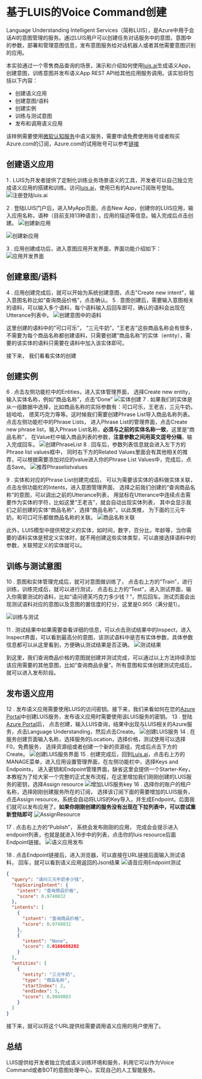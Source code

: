# 基于LUIS的Voice Command创建
Language Understanding Intelligent Services（简称LUIS），是Azure中用于会话AI的意图管理的服务。通过LUIS用户可以创建任务对话服务中的意图，意图中的参数，部署和管理意图信息，发布意图服务给对话机器人或者其他需要意图识别的应用。

本实验通过一个零售商品查询的场景，演示和介绍如何使用[luis.ai](https://www.luis.ai)生成语义App，创建意图，训练意图并发布语义App REST API给其他应用服务调用。该实验将包括以下内容：
- 创建语义应用
- 创建意图/语料
- 创建实例
- 训练与测试意图
- 发布和调用语义应用


该样例需要使用[微软认知服务](https://azure.microsoft.com/zh-cn/services/cognitive-services/)中语义服务，需要申请免费使用账号或者购买Azure.com的订阅，Azure.com的试用账号可以参考[链接](http://www.cnblogs.com/meowmeow/p/7773226.html?from=groupmessage&isappinstalled=0)

## 创建语义应用 ##
1 . LUIS为开发者提供了定制化训练业务场景语义的工具，开发者可以自己独立完成语义应用的搭建和训练。访问[luis.ai](https://www.luis.ai)，使用已有的Azure订阅账号登陆。
![注册登陆luis.ai](./images/image01.JPG)

2 . 登陆LUIS门户后，进入MyApp页面，点击New App，创建你的LUIS应用，输入应用名称，语种（目前支持13种语言），应用的描述等信息。输入完成后点击创建。
![创建新应用](./images/image02.JPG)

![创建新应用](./images/image03.JPG)

3 . 应用创建成功后，进入意图应用开发界面，界面功能介绍如下：
![应用开发界面](./images/image04.JPG)


## 创建意图/语料 ##
4 . 应用创建完成后，就可以开始为系统创建意图，点击"Create new intent"，输入意图名称比如“查询商品价格”，点击确认。
5 . 意图创建后，需要输入意图相关的语料，可以输入多个语料，每个语料输入后回车即可，确认的语料会出现在Utterance列表中。 
![创建意图中的语料](./images/image05.JPG)

这里创建的语料中的“可口可乐”， “三元牛奶”，“王老吉”这些商品名称会有很多，不需要为每个商品名称都创建语料，只需要创建“商品名称”的实体（entity），需要的该实体的语料只需要在语料中加入该实体即可。

接下来， 我们看看实体的创建

## 创建实例 ##
6 . 点击左侧功能栏中的Entities，进入实体管理界面， 选择Create new entity， 输入实体名称，例如“商品名称”，点击“Done”
![实体创建](./images/image06.JPG)
7 . 如果我们的实体是从一组数据中选择，比如商品名称的实际参数有：可口可乐，王老吉，三元牛奶，娃哈哈， 德芙巧克力等等。这时候我们需要创建Phrase List导入商品名称列表。点击左侧功能栏中的Phrase Lists， 进入Phrase List的管理界面，点击Create new phrase list，输入Phrase List名称，**必须与之前的实体名称一致**，这里是“商品名称”， 在Value栏中输入商品列表的参数，**注意参数之间用英文逗号分隔**，输入完成回车。
![创建PhraseList](./images/image07.JPG)
8 . 回车后，参数列表信息就会进入左下方的Phrase list values框中， 同时右下方的Related Values里面会有其他相关的推荐，可以根据需要添加对应的value进入你的Phrase List Values中，完成后，点击Save。
![推荐Phraselistvalues](./images/image08.JPG)

9 . 实体和对应的Phrase List创建完成后， 可以为需要该实体的语料做实体关联，点击左侧功能栏的Intents，进入意图管理界面， 选择之前我们创建的“查询商品名称”的意图，可以调出之前的Utterance列表， 用鼠标在Utterance中连续点击需要作为实体的字符，比如这里“王老吉”，就会自动出现实体列表， 其中会显示我们之前创建的实体“商品名称”，选择“商品名称”。以此类推， 为下面的三元牛奶，和可口可乐都做商品名称的关联。
![商品名称关联](./images/image09.JPG)

此外，LUIS模型中提供预定义的实体，如时间，数字，百分比，年龄等，当你需要的语料实体是预定义实体时，就不用创建这些实体类型，可以直接选择语料中的参数，关联预定义的实体就可以。

## 训练与测试意图 ##
10 . 意图和实体管理完成后，就可对意图做训练了， 点击右上方的“Train”，进行训练，训练完成后，就可以进行测试， 点击右上方的“Test”，进入测试界面，输入你需要测试的语料，比如“请问德芙巧克力多少钱？”，然后回车。测试页面会出现测试语料对应的意图以及意图的置信度的打分，这里是0.955（满分是1）。

![训练与测试](./images/image10.JPG)

11 . 测试结果中如果需要查看详细的信息，可以点击测试结果中的Inspect，进入Inspect界面，可以看到最高分的意图，该测试语料中是否有实体参数，具体参数信息都可以从这里看到，方便确认测试结果是否正确。
![测试结果](./images/image11.JPG)

到这里，我们查询商品价格的意图就创建并测试完成，可以通过以上方法持续添加该应用需要的其他意图，比如“查询商品余量”。所有意图和实体创建测试完成后，就可以进入发布阶段。

## 发布语义应用 ##

12 . 发布语义应用需要使用LUIS的访问密钥。接下来，我们来看如何在您的[Azure Portal](http://portal.azure.com)中创建LUIS服务，发布语义应用时需要使用该LUIS服务的密钥。
13 . 登陆[Azure Portal](http://portal.azure.com)后， 点击创建，输入LUIS查询，结果中出现与LUIS相关的Azure服务，点击Language Understanding，然后点击Create。
![创建LUIS服务](./images/image12.JPG)
14 . 在服务创建页面输入名称，选择服务的Location，选择价格，测试使用可以选择F0，免费服务， 选择资源组或者创建一个新的资源组，完成后点击下方的Create。
![创建LUIS服务界面](./images/image13.JPG)
15 . 创建完成后，回到[Luis.ai](http://luis.ai)，点击右上方的MANAGE菜单，进入应用设置管理界面，在左侧功能栏中，选择Keys and Endpoints， 进入密钥和Endpoint管理界面，缺省这里会提供一个Starter-Key，本教程为了给大家一个完整的正式发布流程，在这里增加我们刚刚创建的LUIS服务的密钥，选择Assign resource
![增加LUIS服务key](./images/image14.JPG)
16 . 选择你的账户的租户名称，选择刚刚创建服务所在的订阅， 选择该订阅下面的需要增加的LUIS服务，点击Assign resource，系统会自动将LUIS的Key导入，并生成Endpoint。后面我们就可以发布应用了。**如果你刚刚创建的服务没有出现在下拉列表中，可以尝试重新登陆即可**
![AssignResource](./images/image15.JPG)

17 . 点击右上方的“Publish”， 系统会发布刚刚的应用， 完成会会提示进入endpoint列表，也就是就进入16步中的列表，点击你的luis resource后面Endpoint链接。
![语义应用发布](./images/image16.JPG)

18 . 点击Endpoint链接后，进入浏览器，可以直接在URL链接后面输入测试语料， 回车，就可以看到语义应用返回的Json结果
![语音应用Endpoint测试](./images/image17.JPG)
```json
{
  "query": "请问三元牛奶多少钱",
  "topScoringIntent": {
    "intent": "查询商品价格",
    "score": 0.9740832
  },
  "intents": [
    {
      "intent": "查询商品价格",
      "score": 0.9740832
    },
    {
      "intent": "None",
      "score": 0.0166688282
    }
  ],
  "entities": [
    {
      "entity": "三元牛奶",
      "type": "商品名称",
      "startIndex": 2,
      "endIndex": 5,
      "score": 0.9849083
    }
  ]
}
```
接下来，就可以将这个URL提供给需要调用语义应用的用户使用了。

## 总结 ##
LUIS提供给开发者独立完成语义训练环境和服务，利用它可以作为Voice Command或者BOT的意图处理中心，实现自己的人工智能服务。 